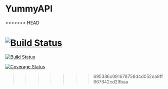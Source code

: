 # YummyAPI
<<<<<<< HEAD

[![Build Status](https://travis-ci.org/shakirandagire/YummyAPI.svg?branch=develop)](https://travis-ci.org/shakirandagire/YummyAPI)
=======
[![Build Status](https://travis-ci.org/shakirandagire/YummyAPI.svg?branch=develop)](https://travis-ci.org/shakirandagire/YummyAPI)

[![Coverage Status](https://coveralls.io/repos/github/shakirandagire/YummyAPI/badge.svg?branch=develop)](https://coveralls.io/github/shakirandagire/YummyAPI?branch=develop)
>>>>>>> 695386c091678758d4d052da9ff667642cd29baa
